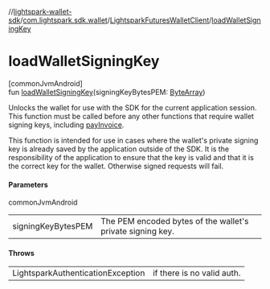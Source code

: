 //[lightspark-wallet-sdk](../../../index.md)/[com.lightspark.sdk.wallet](../index.md)/[LightsparkFuturesWalletClient](index.md)/[loadWalletSigningKey](load-wallet-signing-key.md)

# loadWalletSigningKey

[commonJvmAndroid]\
fun [loadWalletSigningKey](load-wallet-signing-key.md)(signingKeyBytesPEM: [ByteArray](https://kotlinlang.org/api/latest/jvm/stdlib/kotlin/-byte-array/index.html))

Unlocks the wallet for use with the SDK for the current application session. This function must be called before any other functions that require wallet signing keys, including [payInvoice](pay-invoice.md).

This function is intended for use in cases where the wallet's private signing key is already saved by the application outside of the SDK. It is the responsibility of the application to ensure that the key is valid and that it is the correct key for the wallet. Otherwise signed requests will fail.

#### Parameters

commonJvmAndroid

| | |
|---|---|
| signingKeyBytesPEM | The PEM encoded bytes of the wallet's private signing key. |

#### Throws

| | |
|---|---|
| LightsparkAuthenticationException | if there is no valid auth. |
